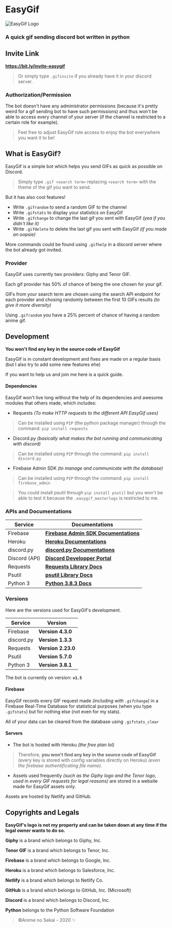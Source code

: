 # EasyGif
![EasyGif Logo](https://easygif-assets.netlify.app/assets/public/logos/easygif/easygif_logo.jpg)
 
 ### **A quick gif sending discord bot written in python**

## Invite Link
**https://bit.ly/invite-easygif**

> Or simply type `.gifinvite` if you already have it in your discord server.

### Authorization/Permission
The bot doesn't have any administrator permissions (because it's pretty weird for a gif sending bot to have such permissions) and thus won't be able to access every channel of your server (if the channel is restricted to a certain role for example).

> Feel free to adjust EasyGif role access to enjoy the bot everywhere you want it to be!

## What is EasyGif?
EasyGif is a simple bot which helps you send GIFs as quick as possible on Discord.
> Simply type `.gif <search term>` replacing `<search term>` with the theme of the gif you want to send.

But it has also cool features!
- Write `.gifrandom` to send a random GIF to the channel
- Write `.gifstats` to display your statistics on EasyGif
- Write `.gifchange` to change the last gif you sent with EasyGif *(yea if you didn't like it)*
- Write `.gifdelete` to delete the last gif you sent with EasyGif *(if you made an oopsie)*

More commands could be found using `.gifhelp` in a discord server where the bot already got invited.

### Provider
EasyGif uses currently two providers: Giphy and Tenor GIF.

Each gif provider has 50% of chance of being the one chosen for your gif.

GIFs from your search term are chosen using the search API endpoint for each provider and chosing randomly between the first 10 GIFs results *(to give it more diversity)*


Using `.gifrandom` you have a 25% percent of chance of having a random anime gif.

## Development

**You won't find any key in the source code of EasyGif** 

EasyGif is in constant development and fixes are made on a regular basis (but I also try to add some new features ehe)

If you want to help us and join me here is a quick guide.

#### Dependencies
EasyGif won't live long without the help of its dependencies and awesome modules that others made, which includes:
- Requests *(To make HTTP requests to the different API EasyGif uses)*
> Can be installed using `PIP` (the python package manager) through the command: `pip install requests`
- Discord.py *(basically what makes the bot running and communicating with discord)*
> Can be installed using `PIP` through the command: `pip install discord.py`
- Firebase Admin SDK *(to manage and communicate with the database)*
> Can be installed using `PIP` through the command: `pip install firebase_admin`

> You could install psutil through `pip install psutil` but you won't be able to test it because the `.easygif_masterlogs` is restricted to me. 

### APIs and Documentations
Service | Documentations
------------ | -------------
Firebase | [**Firebase Admin SDK Documentations**](https://firebase.google.com/docs/database/admin/start)
Heroku | [**Heroku Documentations**](https://devcenter.heroku.com/categories/reference)
discord.py | [**discord.py Documentations**](https://discordpy.readthedocs.io/en/latest/index.html#)
Discord (API) | [**Discord Developper Portal**](https://discord.com/developers/docs/intro)
Requests | [**Requests Library Docs**](https://requests.readthedocs.io/en/master/)
Psutil | [**psutil Library Docs**](https://psutil.readthedocs.io/en/latest/)
Python 3 | [**Python 3.8.3 Docs**](https://docs.python.org/3/)

### Versions
Here are the versions used for EasyGif's development.

Service | Version
------------ | -------------
Firebase | **Version 4.3.0**
discord.py | **Version 1.3.3**
Requests | **Version 2.23.0**
Psutil | **Version 5.7.0**
Python 3 | **Version 3.8.1**

The bot is currently on version: **`v1.5`**

#### Firebase
EasyGif records every GIF request made *(including with `.gifchange`)* in a Firebase Real-Time Database for statistical purposes (when you type `.gifstats`) but for nothing else (not even for my stats).

All of your data can be cleared from the database using `.gifstats_clear`

#### Servers
- The bot is hosted with Heroku *(the free plan lol)*

> Therefore, **you won't find any key in the source code of EasyGif** (every key is stored with config variables directly on Heroku) *(even the firebase authentificating file name)*.

- Assets used frequently *(such as the Giphy logo and the Tenor logo, used in every GIF requests for legal reasons)* are stored in a website made for EasyGif assets only.

Assets are hosted by Netlify and GitHub.


## Copyrights and Legals
**EasyGif's logo is not my property and can be taken down at any time if the legal owner wants to do so.**

**Giphy** is a brand which belongs to Giphy, Inc.

**Tenor GIF** is a brand which belongs to Tenor, Inc.

**Firebase** is a brand which belongs to Google, Inc.

**Heroku** is a brand which belongs to Salesforce, Inc.

**Netlify** is a brand which belongs to Netlify Co.

**GitHub** is a brand which belongs to GitHub, Inc. (Microsoft)

**Discord** is a brand which belongs to Discord, Inc.

**Python** belongs to the Python Software Foundation


> ©Anime no Sekai - 2020 ✨

